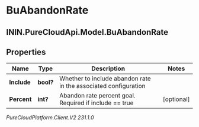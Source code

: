 # BuAbandonRate

## ININ.PureCloudApi.Model.BuAbandonRate

## Properties

|Name | Type | Description | Notes|
|------------ | ------------- | ------------- | -------------|
| **Include** | **bool?** | Whether to include abandon rate in the associated configuration | |
| **Percent** | **int?** | Abandon rate percent goal. Required if include &#x3D;&#x3D; true | [optional] |



_PureCloudPlatform.Client.V2 231.1.0_
